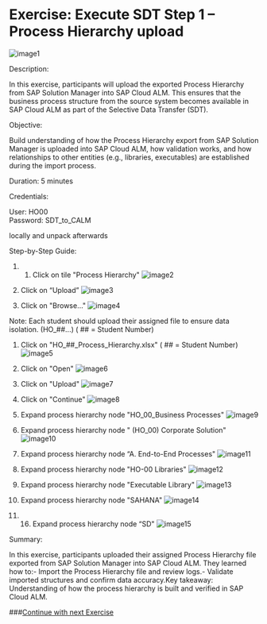 # Exercise: Execute SDT Step 1 – Process Hierarchy upload

![image1](Images/image1.png)

Description:

In this exercise, participants will upload the exported Process Hierarchy from SAP Solution Manager into SAP Cloud ALM. This ensures that the business process structure from the source system becomes available in SAP Cloud ALM as part of the Selective Data Transfer (SDT).

Objective:

Build understanding of how the Process Hierarchy export from SAP Solution Manager is uploaded into SAP Cloud ALM, how validation works, and how relationships to other entities (e.g., libraries, executables) are established during the import process.

Duration: 5 minutes

Credentials:

User: HO00<br>
Password: SDT_to_CALM

locally and unpack afterwards

Step-by-Step Guide:

1. 1. Click on tile "Process Hierarchy"
![image2](Images/image2.png)

1. Click on “Upload”
![image3](Images/image3.png)

1. Click on "Browse…"
![image4](Images/image4.png)

Note: Each student should upload their assigned file to ensure data isolation. (HO\_##...) ( ## = Student Number)

1. Click on "HO\_##\_Process\_Hierarchy.xlsx" ( ## = Student Number)
![image5](Images/image5.png)

1. Click on "Open"
![image6](Images/image6.png)

1. Click on "Upload"
![image7](Images/image7.png)

1. Click on "Continue"
![image8](Images/image8.png)

1. Expand process hierarchy node "HO\_00\_Business Processes"
![image9](Images/image9.png)

1. Expand process hierarchy node " (HO\_00) Corporate Solution"
![image10](Images/image10.png)

1. Expand process hierarchy node “A. End-to-End Processes"
![image11](Images/image11.png)

1. Expand process hierarchy node "HO-00 Libraries"
![image12](Images/image12.png)

1. Expand process hierarchy node "Executable Library"
![image13](Images/image13.png)

1. Expand process hierarchy node "SAHANA"
![image14](Images/image14.png)

1. 16. Expand process hierarchy node “SD"
![image15](Images/image15.png)

Summary:

In this exercise, participants uploaded their assigned Process Hierarchy file exported from SAP Solution Manager into SAP Cloud ALM. They learned how to:- Import the Process Hierarchy file and review logs.- Validate imported structures and confirm data accuracy.Key takeaway: Understanding of how the process hierarchy is built and verified in SAP Cloud ALM.

###[Continue with next Exercise](SDT_STEP2/SDT_STEP2.md)

